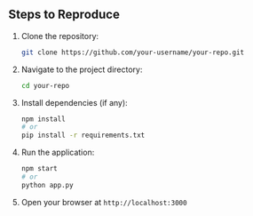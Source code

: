 ## Steps to Reproduce

1. Clone the repository:
    ```bash
    git clone https://github.com/your-username/your-repo.git
    ```
2. Navigate to the project directory:
    ```bash
    cd your-repo
    ```
3. Install dependencies (if any):
    ```bash
    npm install
    # or
    pip install -r requirements.txt
    ```
4. Run the application:
    ```bash
    npm start
    # or
    python app.py
    ```
5. Open your browser at `http://localhost:3000`

